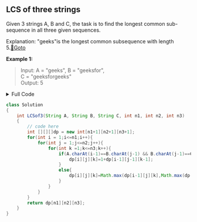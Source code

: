 ## LCS of three strings
Given 3 strings A, B and C, the task is to find the longest common sub-sequence in all three given sequences.

Explanation: "geeks"is the longest common
subsequence with length 5.[🔗Goto](https://practice.geeksforgeeks.org/problems/lcs-of-three-strings0028/1/?page=4&difficulty[]=1&status[]=unsolved&category[]=Arrays&category[]=Strings&sortBy=accuracy#) 

**Example 1:**

><p>Input:
>A = "geeks", B = "geeksfor", <br>
>C = "geeksforgeeks"<br>
>Output: 5</p>

<details>
<summary>Full Code</summary>

```java
import java.io.*;
import java.util.*; 
class GFG{
    public static void main(String args[]) throws IOException { 
        BufferedReader read = new BufferedReader(new InputStreamReader(System.in));
        int t = Integer.parseInt(read.readLine());
        while(t-- > 0){
            String input_line[] = read.readLine().trim().split("\\s+");
            int n1 = Integer.parseInt(input_line[0]);
            int n2 = Integer.parseInt(input_line[1]);
            int n3 = Integer.parseInt(input_line[2]);
            input_line = read.readLine().trim().split("\\s+");
            String A = input_line[0];
            String B = input_line[1];
            String C = input_line[2];
            Solution obj = new Solution();
            System.out.println(obj.LCSof3(A, B, C, n1, n2, n3));
        }
    } 
}
```
</details>

```java
class Solution 
{ 
    int LCSof3(String A, String B, String C, int n1, int n2, int n3) 
    { 
        // code here
        int [][][]dp = new int[n1+1][n2+1][n3+1];
        for(int i = 1;i<=n1;i++){
            for(int j = 1;j<=n2;j++){
                for(int k =1;k<=n3;k++){
                    if(A.charAt(i-1)==B.charAt(j-1) && B.charAt(j-1)==C.charAt(k-1)){
                        dp[i][j][k]=1+dp[i-1][j-1][k-1];
                    }
                    else{
                        dp[i][j][k]=Math.max(dp[i-1][j][k],Math.max(dp[i][j-1][k],dp[i][j][k-1]));
                    }
                }
            }
        }
        return dp[n1][n2][n3];
    }
}
```